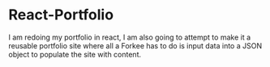 # React-Portfolio
I am redoing my portfolio in react, I am also going to attempt to make it a reusable portfolio site where all a Forkee has to do is input data into a JSON object to populate the site with content. 
